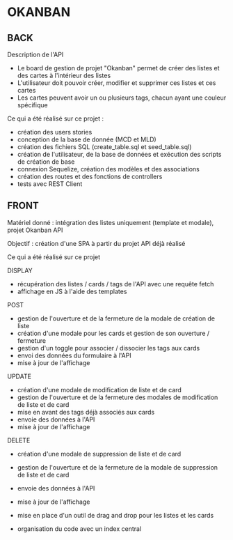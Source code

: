 # OKANBAN

## BACK

Description de l'API
- Le board de gestion de projet "Okanban" permet de créer des listes et des cartes à l'intérieur des listes
- L'utilisateur doit pouvoir créer, modifier et supprimer ces listes et ces cartes
- Les cartes peuvent avoir un ou plusieurs tags, chacun ayant une couleur spécifique

Ce qui a été réalisé sur ce projet :
- création des users stories
- conception de la base de donnée (MCD et MLD)
- création des fichiers SQL (create_table.sql et seed_table.sql)
- création de l'utilisateur, de la base de données et exécution des scripts de création de base
- connexion Sequelize, création des modèles et des associations
- création des routes et des fonctions de controllers
- tests avec REST Client

## FRONT

Matériel donné : intégration des listes uniquement (template et modale), projet Okanban API

Objectif : création d'une SPA à partir du projet API déjà réalisé

Ce qui a été réalisé sur ce projet

DISPLAY
- récupération des listes / cards / tags de l'API avec une requête fetch 
- affichage en JS à l'aide des templates

POST
- gestion de l'ouverture et de la fermeture de la modale de création de liste
- création d'une modale pour les cards et gestion de son ouverture / fermeture
- gestion d'un toggle pour associer / dissocier les tags aux cards
- envoi des données du formulaire à l'API 
- mise à jour de l'affichage

UPDATE
- création d'une modale de modification de liste et de card
- gestion de l'ouverture et de la fermeture des modales de modification de liste et de card
- mise en avant des tags déjà associés aux cards
- envoie des données à l'API 
- mise à jour de l'affichage

DELETE
- création d'une modale de suppression de liste et de card
- gestion de l'ouverture et de la fermeture de la modale de suppression de liste et de card
- envoie des données à l'API 
- mise à jour de l'affichage

- mise en place d'un outil de drag and drop pour les listes et les cards
- organisation du code avec un index central


